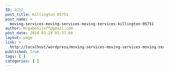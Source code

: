 ```yaml
---
ID: 2212
post_title: Killington 05751
post_name: >
  moving-services-moving-services-moving-services-killington-05751
author: mrgabonijeff@gmail.com
post_date: 2018-03-28 01:37:08
layout: page
link: >
  http://localhost/wordpress/moving-services-moving-services-moving-services-killington-05751/
published: true
tags: [ ]
categories: [ ]
---
```

